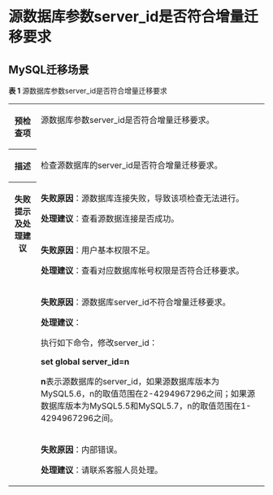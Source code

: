 # 源数据库参数server\_id是否符合增量迁移要求<a name="drs_11_0018"></a>

## MySQL迁移场景<a name="section8961123011172"></a>

**表 1**  源数据库参数server\_id是否符合增量迁移要求

<a name="table4980162018737"></a>
<table><tbody><tr id="row2782383618737"><th class="firstcol" valign="top" width="11%" id="mcps1.2.3.1.1"><p id="p3913823218737"><a name="p3913823218737"></a><a name="p3913823218737"></a><strong id="b1669976818737"><a name="b1669976818737"></a><a name="b1669976818737"></a>预检查项</strong></p>
</th>
<td class="cellrowborder" valign="top" width="89%" headers="mcps1.2.3.1.1 "><p id="p6629537918847"><a name="p6629537918847"></a><a name="p6629537918847"></a><span class="keyword" id="keyword621114493815"><a name="keyword621114493815"></a><a name="keyword621114493815"></a>源数据库参数server_id</span>是否符合增量迁移要求。</p>
</td>
</tr>
<tr id="row2742650018737"><th class="firstcol" valign="top" width="11%" id="mcps1.2.3.2.1"><p id="p695405318737"><a name="p695405318737"></a><a name="p695405318737"></a><strong id="b6258648518737"><a name="b6258648518737"></a><a name="b6258648518737"></a>描述</strong></p>
</th>
<td class="cellrowborder" valign="top" width="89%" headers="mcps1.2.3.2.1 "><p id="p4040102118352"><a name="p4040102118352"></a><a name="p4040102118352"></a>检查源数据库的server_id是否符合增量迁移要求。</p>
</td>
</tr>
<tr id="row5862944518737"><th class="firstcol" rowspan="4" valign="top" width="11%" id="mcps1.2.3.3.1"><p id="p5136462818737"><a name="p5136462818737"></a><a name="p5136462818737"></a><strong id="b5962847118737"><a name="b5962847118737"></a><a name="b5962847118737"></a>失败提示及<strong id="b14490151682817"><a name="b14490151682817"></a><a name="b14490151682817"></a>处理建议</strong></strong></p>
</th>
<td class="cellrowborder" valign="top" width="89%" headers="mcps1.2.3.3.1 "><p id="p177448299308"><a name="p177448299308"></a><a name="p177448299308"></a><strong id="b14119122552816"><a name="b14119122552816"></a><a name="b14119122552816"></a>失败原因</strong>：源数据库连接失败，导致该项检查无法进行。</p>
<p id="p161016291303"><a name="p161016291303"></a><a name="p161016291303"></a><strong id="b8714125723313"><a name="b8714125723313"></a><a name="b8714125723313"></a>处理建议</strong>：查看源数据连接是否成功。</p>
</td>
</tr>
<tr id="row129868449299"><td class="cellrowborder" valign="top" headers="mcps1.2.3.3.1 "><p id="p1598634418294"><a name="p1598634418294"></a><a name="p1598634418294"></a><strong id="b158541237153019"><a name="b158541237153019"></a><a name="b158541237153019"></a>失败原因</strong>：用户基本权限不足。</p>
<p id="p14314118183010"><a name="p14314118183010"></a><a name="p14314118183010"></a><strong id="b88918023410"><a name="b88918023410"></a><a name="b88918023410"></a>处理建议</strong>：查看对应数据库帐号权限是否符合迁移要求。</p>
</td>
</tr>
<tr id="row17970104713299"><td class="cellrowborder" valign="top" headers="mcps1.2.3.3.1 "><p id="p1897064718297"><a name="p1897064718297"></a><a name="p1897064718297"></a><strong id="b972103943015"><a name="b972103943015"></a><a name="b972103943015"></a>失败原因</strong>：源数据库server_id不符合增量迁移要求。</p>
<p id="p52918532305"><a name="p52918532305"></a><a name="p52918532305"></a><strong id="b1964112193417"><a name="b1964112193417"></a><a name="b1964112193417"></a>处理建议</strong>：</p>
<p id="p11886275308"><a name="p11886275308"></a><a name="p11886275308"></a>执行如下命令，修改server_id：</p>
<p id="p1485901894333"><a name="p1485901894333"></a><a name="p1485901894333"></a><strong id="b2769716794333"><a name="b2769716794333"></a><a name="b2769716794333"></a>set global server_id=n</strong></p>
<p id="p48931414153020"><a name="p48931414153020"></a><a name="p48931414153020"></a><strong id="b376778194358"><a name="b376778194358"></a><a name="b376778194358"></a>n</strong>表示源数据库的server_id，如果源数据库版本为MySQL5.6，n的取值范围在2-4294967296之间；如果源数据库版本为MySQL5.5和MySQL5.7，n的取值范围在1-4294967296之间。</p>
</td>
</tr>
<tr id="row360311618737"><td class="cellrowborder" valign="top" headers="mcps1.2.3.3.1 "><p id="p1401991693319"><a name="p1401991693319"></a><a name="p1401991693319"></a><strong id="b1679120406304"><a name="b1679120406304"></a><a name="b1679120406304"></a>失败原因</strong>：内部错误。</p>
<p id="p18751132273017"><a name="p18751132273017"></a><a name="p18751132273017"></a><strong id="b20105364349"><a name="b20105364349"></a><a name="b20105364349"></a>处理建议</strong>：请联系客服人员处理。</p>
</td>
</tr>
</tbody>
</table>

